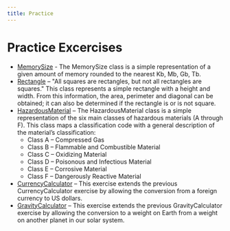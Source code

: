 ```yaml
---
title: Practice
---
```

# Practice Excercises

* [MemorySize](MemorySize.md) - The MemorySize class is a simple representation of a given amount of memory rounded to the nearest Kb, Mb, Gb, Tb.
* [Rectangle](Rectangle.md) – "All squares are rectangles, but not all rectangles are squares." This class represents a simple rectangle with a height and width. From this information, the area, perimeter and diagonal can be obtained; it can also be determined if the rectangle is or is not square.
* [HazardousMaterial](HazardousMaterial.md) – The HazardousMaterial class is a simple representation of the six main classes of hazardous materials (A through F). This class maps a classification code with a general description of the material’s classification:
  * Class A – Compressed Gas
  * Class B – Flammable and Combustible Material
  * Class C – Oxidizing Material
  * Class D – Poisonous and Infectious Material
  * Class E – Corrosive Material
  * Class F – Dangerously Reactive Material
* [CurrencyCalculator](CurrencyCalculator.md) – This exercise extends the previous CurrencyCalculator exercise by allowing the conversion from a foreign currency to US dollars.
* [GravityCalculator](GravityCalculator.md) – This exercise extends the previous GravityCalculator exercise by allowing the conversion to a weight on Earth from a weight on another planet in our solar system.
